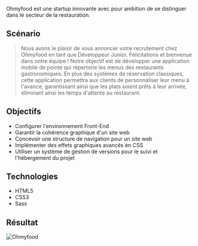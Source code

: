 Ohmyfood est une startup innovante avec pour ambition de se distinguer dans le secteur de la restauration.


## Scénario
> Nous avons le plaisir de vous annoncer votre recrutement chez Ohmyfood en tant que Développeur Junior. Félicitations et bienvenue dans notre équipe ! Notre objectif est de développer une application mobile de pointe qui répertorie les menus des restaurants gastronomiques. En plus des systèmes de réservation classiques, cette application permettra aux clients de personnaliser leur menu à l'avance, garantissant ainsi que les plats soient prêts à leur arrivée, éliminant ainsi les temps d'attente au restaurant.


## Objectifs
- Configurer l'environnement Front-End
- Garantir la cohérence graphique d'un site web
- Concevoir une structure de navigation pour un site web
- Implémenter des effets graphiques avancés en CSS
- Utiliser un système de gestion de versions pour le suivi et l'hébergement du projet


## Technologies
- HTML5
- CSS3
- Sass


## Résultat
![Ohmyfood](https://github.com/Rayanne92/ohmyfood2022/assets/103422010/2f3d7652-136b-4708-add3-da98e45f1e1a)
